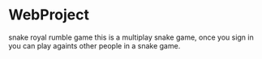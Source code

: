 # WebProject
snake royal rumble game
this is a multiplay snake game, once you sign in you can play againts other people in a snake game.
